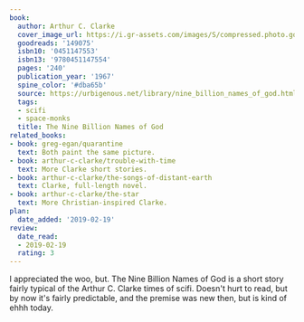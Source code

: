```yaml
---
book:
  author: Arthur C. Clarke
  cover_image_url: https://i.gr-assets.com/images/S/compressed.photo.goodreads.com/books/1224576760l/149075.jpg
  goodreads: '149075'
  isbn10: '0451147553'
  isbn13: '9780451147554'
  pages: '240'
  publication_year: '1967'
  spine_color: '#dba65b'
  source: https://urbigenous.net/library/nine_billion_names_of_god.html
  tags:
  - scifi
  - space-monks
  title: The Nine Billion Names of God
related_books:
- book: greg-egan/quarantine
  text: Both paint the same picture.
- book: arthur-c-clarke/trouble-with-time
  text: More Clarke short stories.
- book: arthur-c-clarke/the-songs-of-distant-earth
  text: Clarke, full-length novel.
- book: arthur-c-clarke/the-star
  text: More Christian-inspired Clarke.
plan:
  date_added: '2019-02-19'
review:
  date_read:
  - 2019-02-19
  rating: 3
---
```


I appreciated the woo, but. The Nine Billion Names of God is a short story fairly typical of the Arthur C. Clarke times
of scifi. Doesn't hurt to read, but by now it's fairly predictable, and the premise was new then, but is kind of ehhh
today.
